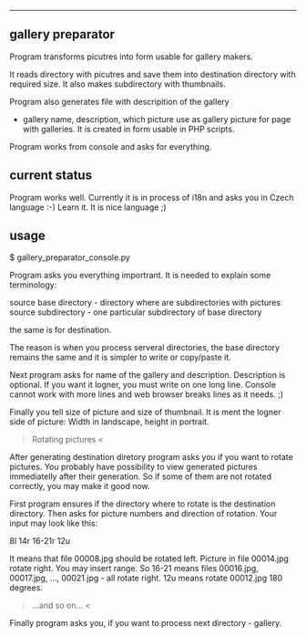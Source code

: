 --------------------
 gallery preparator
--------------------

Program transforms picutres into form usable for gallery makers.

It reads directory with picutres and save them into destination
directory with required size. It also makes subdirectory with
thumbnails. 

Program also generates file with descripition of the gallery
- gallery name, description, which picture use as gallery picture
for page with galleries. It is created in form usable in PHP scripts.

Program works from console and asks for everything.


 current status
----------------

Program works well. Currently it is in process of i18n and asks you
in Czech language :-) Learn it. It is nice language ;)


 usage
-------

$ gallery_preparator_console.py

Program asks you everything importrant. It is needed to explain some
terminology:

source base directory - directory where are subdirectories with pictures
source subdirectory - one particular subdirectory of base directory

the same is for destination. 

The reason is when you process serveral
directories, the base directory remains the same and it is simpler
to write or copy/paste it.

Next program asks for name of the gallery and description.
Description is optional. If you want it logner, you must write
on one long line. Console cannot work with more lines and web
browser breaks lines as it needs. ;)

Finally you tell size of picture and size of thumbnail.  It is ment
the logner side of picture: Width in landscape, height in portrait.

> Rotating pictures <

After generating destination diretory program asks you if you want to
rotate pictures. You probably have possibility to view generated
pictures immediatelly after their generation. So if some of them
are not rotated correctly, you may make it good now.

First program ensures if the directory where to rotate is the destination
directory. Then asks for picture numbers and direction of rotation.
Your input may look like this:

8l 14r 16-21r 12u

It means that file 00008.jpg should be rotated left. Picture in file
00014.jpg rotate right. You may insert range. So 16-21 means files
00016.jpg, 00017.jpg, ..., 00021.jpg - all rotate right.
12u means rotate 00012.jpg 180 degrees.

> ...and so on... <

Finally program asks you, if you want to process next directory - gallery.


